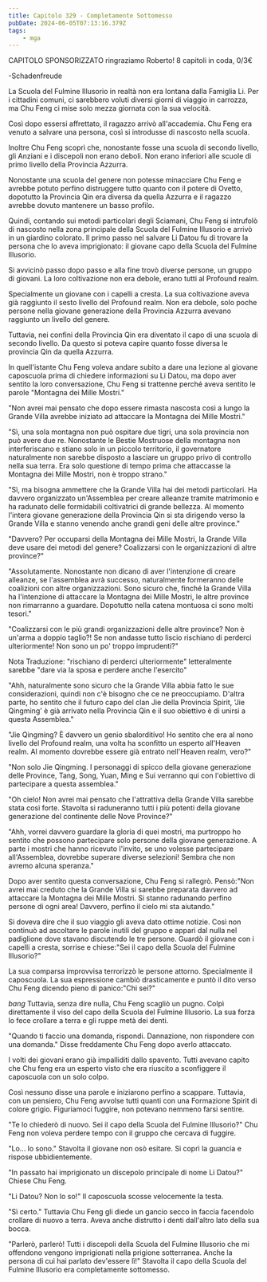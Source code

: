 ```yaml
---
title: Capitolo 329 - Completamente Sottomesso
pubDate: 2024-06-05T07:13:16.379Z
tags:
    - mga
---
```

                
CAPITOLO SPONSORIZZATO ringraziamo Roberto!
8 capitoli in coda, 0/3€


-Schadenfreude


La Scuola del Fulmine Illusorio in realtà non era lontana dalla Famiglia Li. Per i cittadini comuni, ci sarebbero voluti diversi giorni di viaggio in carrozza, ma Chu Feng ci mise solo mezza giornata con la sua velocità.


Così dopo essersi affrettato, il ragazzo arrivò all'accademia. Chu Feng era venuto a salvare una persona, così si introdusse di nascosto nella scuola.


Inoltre Chu Feng scoprì che, nonostante fosse una scuola di secondo livello, gli Anziani e i discepoli non erano deboli. Non erano inferiori alle scuole di primo livello della Provincia Azzurra.


Nonostante una scuola del genere non potesse minacciare Chu Feng e avrebbe potuto perfino distruggere tutto quanto con il potere di Ovetto, dopotutto la Provincia Qin era diversa da quella Azzurra e il ragazzo avrebbe dovuto mantenere un basso profilo.


Quindi, contando sui metodi particolari degli Sciamani, Chu Feng si intrufolò di nascosto nella zona principale della Scuola del Fulmine Illusorio e arrivò in un giardino colorato. Il primo passo nel salvare Li Datou fu di trovare la persona che lo aveva imprigionato: il giovane capo della Scuola del Fulmine Illusorio.


Si avvicinò passo dopo passo e alla fine trovò diverse persone, un gruppo di giovani. La loro coltivazione non era debole, erano tutti al Profound realm.


Specialmente un giovane con i capelli a cresta. La sua coltivazione aveva già raggiunto il sesto livello del Profound realm. Non era debole, solo poche persone nella giovane generazione della Provincia Azzurra avevano raggiunto un livello del genere.


Tuttavia, nei confini della Provincia Qin era diventato il capo di una scuola di secondo livello. Da questo si poteva capire quanto fosse diversa le provincia Qin da quella Azzurra.


In quell'istante Chu Feng voleva andare subito a dare una lezione al giovane caposcuola prima di chiedere informazioni su Li Datou, ma dopo aver sentito la loro conversazione, Chu Feng si trattenne perché aveva sentito le parole "Montagna dei Mille Mostri."


"Non avrei mai pensato che dopo essere rimasta nascosta così a lungo la Grande Villa avrebbe iniziato ad attaccare la Montagna dei Mille Mostri."


"Sì, una sola montagna non può ospitare due tigri, una sola provincia non può avere due re. Nonostante le Bestie Mostruose della montagna non interferiscano e stiano solo in un piccolo territorio, il governatore naturalmente non sarebbe disposto a lasciare un gruppo privo di controllo nella sua terra. Era solo questione di tempo prima che attaccasse la Montagna dei Mille Mostri, non è troppo strano."


"Sì, ma bisogna ammettere che la Grande Villa hai dei metodi particolari. Ha davvero organizzato un'Assemblea per creare alleanze tramite matrimonio e ha radunato delle formidabili coltivatrici di grande bellezza. Al momento l'intera giovane generazione della Provincia Qin si sta dirigendo verso la Grande Villa e stanno venendo anche grandi geni delle altre province."


"Davvero? Per occuparsi della Montagna dei Mille Mostri, la Grande Villa deve usare dei metodi del genere? Coalizzarsi con le organizzazioni di altre province?"


"Assolutamente. Nonostante non dicano di aver l'intenzione di creare alleanze, se l'assemblea avrà successo, naturalmente formeranno delle coalizioni con altre organizzazioni. Sono sicuro che, finché la Grande Villa ha l'intenzione di attaccare la Montagna dei Mille Mostri, le altre province non rimarranno a guardare. Dopotutto nella catena montuosa ci sono molti tesori."


"Coalizzarsi con le più grandi organizzazioni delle altre province? Non è un'arma a doppio taglio?! Se non andasse tutto liscio rischiano di perderci ulteriormente! Non sono un po' troppo imprudenti?"


Nota Traduzione:  "rischiano di perderci ulteriormente" letteralmente sarebbe "dare via la sposa e perdere anche l'esercito"


"Ahh, naturalmente sono sicuro che la Grande Villa abbia fatto le sue considerazioni, quindi non c'è bisogno che ce ne preoccupiamo. D'altra parte, ho sentito che il futuro capo del clan Jie della Provincia Spirit, 'Jie Qingming' è già arrivato nella Provincia Qin e il suo obiettivo è di unirsi a questa Assemblea."


"Jie Qingming? È davvero un genio sbalorditivo! Ho sentito che era al nono livello del Profound realm, una volta ha sconfitto un esperto all'Heaven realm. Al momento dovrebbe essere già entrato nell'Heaven realm, vero?"


"Non solo Jie Qingming. I personaggi di spicco della giovane generazione delle Province, Tang, Song, Yuan, Ming e Sui verranno qui con l'obiettivo di partecipare a questa assemblea."


"Oh cielo! Non avrei mai pensato che l'attrattiva della Grande Villa sarebbe stata così forte. Stavolta si raduneranno tutti i più potenti della giovane generazione del continente delle Nove Province?"


"Ahh, vorrei davvero guardare la gloria di quei mostri, ma purtroppo ho sentito che possono partecipare solo persone della giovane generazione. A parte i mostri che hanno ricevuto l'invito, se uno volesse partecipare all'Assemblea, dovrebbe superare diverse selezioni! Sembra che non avremo alcuna speranza."


Dopo aver sentito questa conversazione, Chu Feng si rallegrò. Pensò:"Non avrei mai creduto che la Grande Villa si sarebbe preparata davvero ad attaccare la Montagna dei Mille Mostri. Si stanno radunando perfino persone di ogni area! Davvero, perfino il cielo mi sta aiutando."


Si doveva dire che il suo viaggio gli aveva dato ottime notizie. Così non continuò ad ascoltare le parole inutili del gruppo e apparì dal nulla nel padiglione dove stavano discutendo le tre persone. Guardò il giovane con i capelli a cresta, sorrise e chiese:"Sei il capo della Scuola del Fulmine Illusorio?"


La sua comparsa improvvisa terrorizzò le persone attorno. Specialmente il caposcuola. La sua espressione cambiò drasticamente e puntò il dito verso Chu Feng dicendo pieno di panico:"Chi sei?"


*bang* Tuttavia, senza dire nulla, Chu Feng scagliò un pugno. Colpì direttamente il viso del capo della Scuola del Fulmine Illusorio. La sua forza lo fece crollare a terra e gli ruppe metà dei denti.


"Quando ti faccio una domanda, rispondi. Dannazione, non rispondere con una domanda." Disse freddamente Chu Feng dopo averlo attaccato.


I volti dei giovani erano già impalliditi dallo spavento. Tutti avevano capito che Chu feng era un esperto visto che era riuscito a sconfiggere il caposcuola con un solo colpo.


Così nessuno disse una parole e iniziarono perfino a scappare. Tuttavia, con un pensiero, Chu Feng avvolse tutti quanti con una Formazione Spirit di colore grigio. Figuriamoci fuggire, non potevano nemmeno farsi sentire.


"Te lo chiederò di nuovo. Sei il capo della Scuola del Fulmine Illusorio?" Chu Feng non voleva perdere tempo con il gruppo che cercava di fuggire.


"Lo... lo sono." Stavolta il giovane non osò esitare. Si coprì la guancia e rispose ubbidientemente.


"In passato hai imprigionato un discepolo principale di nome Li Datou?" Chiese Chu Feng.


"Li Datou? Non lo so!" Il caposcuola scosse velocemente la testa.


"Sì certo." Tuttavia Chu Feng gli diede un gancio secco in faccia facendolo crollare di nuovo a terra. Aveva anche distrutto i denti dall'altro lato della sua bocca.


"Parlerò, parlerò! Tutti i discepoli della Scuola del Fulmine Illusorio che mi offendono vengono imprigionati nella prigione sotterranea. Anche la persona di cui hai parlato dev'essere lì!" Stavolta il capo della Scuola del Fulmine Illusorio era completamente sottomesso.










